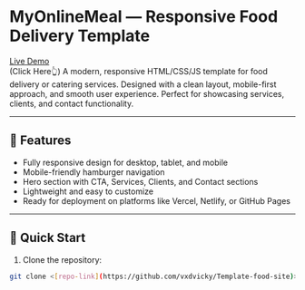 # MyOnlineMeal — Responsive Food Delivery Template

[Live Demo](https://template-food-site.vercel.app/)  
(Click Here👆)
A modern, responsive HTML/CSS/JS template for food delivery or catering services. Designed with a clean layout, mobile-first approach, and smooth user experience. Perfect for showcasing services, clients, and contact functionality.

---

## 🌟 Features
- Fully responsive design for desktop, tablet, and mobile
- Mobile-friendly hamburger navigation
- Hero section with CTA, Services, Clients, and Contact sections
- Lightweight and easy to customize
- Ready for deployment on platforms like Vercel, Netlify, or GitHub Pages

---

## 🚀 Quick Start

1. Clone the repository:
```bash
git clone <[repo-link](https://github.com/vxdvicky/Template-food-site)>

